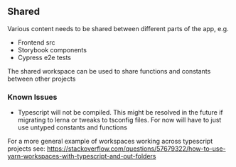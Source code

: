 ## Shared

Various content needs to be shared between different parts of the app, e.g.

- Frontend src
- Storybook components
- Cypress e2e tests

The shared workspace can be used to share functions and constants between other projects

### Known Issues

- Typescript will not be compiled. This might be resolved in the future if migrating to lerna or tweaks to tsconfig files. For now will have to just use untyped constants and functions

For a more general example of workspaces working across typescript projects see:
https://stackoverflow.com/questions/57679322/how-to-use-yarn-workspaces-with-typescript-and-out-folders
